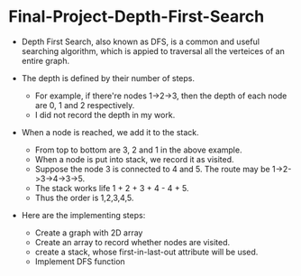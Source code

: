 # Final-Project-Depth-First-Search
* Depth First Search, also known as DFS, is a common and useful searching algorithm, which is appied to traversal all the verteices of an entire graph.
* The depth is defined by their number of steps.
  * For example, if there're nodes 1->2->3, then the depth of each node are 0, 1 and 2 respectively.
  * I did not record the depth in my work.
* When a node is reached, we add it to the stack.
  * From top to bottom are 3, 2 and 1 in the above example.
  * When a node is put into stack, we record it as visited.
  * Suppose the node 3 is connected to 4 and 5. The route may be 1->2->3->4->3->5. 
  * The stack works life 1 + 2 + 3 + 4 - 4 + 5.
  * Thus the order is 1,2,3,4,5.


* Here are the implementing steps:
  * Create a graph with 2D array
  * Create an array to record whether nodes are visited.
  * create a stack, whose first-in-last-out attribute will be used.
  * Implement DFS function
